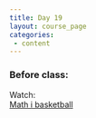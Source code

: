 ```yaml
---
title: Day 19
layout: course_page
categories:
 - content
---
```


### Before class:  

Watch:  
[Math i basketball](https://www.ted.com/talks/rajiv_maheswaran_the_math_behind_basketball_s_wildest_moves)
